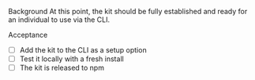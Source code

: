 Background
At this point, the kit should be fully established and ready for an individual to use via the CLI.

Acceptance

- [ ] Add the kit to the CLI as a setup option
- [ ] Test it locally with a fresh install
- [ ] The kit is released to npm
